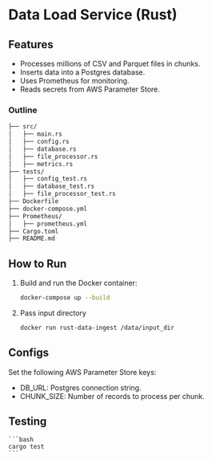 # Data Load Service (Rust)

## Features
- Processes millions of CSV and Parquet files in chunks.
- Inserts data into a Postgres database.
- Uses Prometheus for monitoring.
- Reads secrets from AWS Parameter Store.

### Outline
```bash
├── src/
│   ├── main.rs
│   ├── config.rs
│   ├── database.rs
│   ├── file_processor.rs
│   ├── metrics.rs
├── tests/
│   ├── config_test.rs
│   ├── database_test.rs
│   ├── file_processor_test.rs
├── Dockerfile
├── docker-compose.yml
├── Prometheus/
│   ├── prometheus.yml
├── Cargo.toml
├── README.md
```

## How to Run
1. Build and run the Docker container:
   ```bash
   docker-compose up --build
   ```

2. Pass input directory
   ```bash
   docker run rust-data-ingest /data/input_dir
    ```
## Configs
Set the following AWS Parameter Store keys:
* DB_URL: Postgres connection string.
* CHUNK_SIZE: Number of records to process per chunk.

## Testing
    ```bash
    cargo test
    ```
